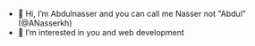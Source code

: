 - 👋 Hi, I’m Abdulnasser and you can call me Nasser not "Abdul" (@ANasserkh)
- 👀 I’m interested in you and web development 

<!---
ANasserkh/ANasserkh is a ✨ special ✨ repository because its `README.md` (this file) appears on your GitHub profile.
You can click the Preview link to take a look at your changes.
--->
